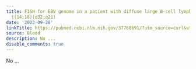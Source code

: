 ```yaml
---
title: FISH for EBV genome in a patient with diffuse large B-cell lymphoma harboring
  t(14;18)(q32;q21)
date: '2023-09-28'
linkTitle: https://pubmed.ncbi.nlm.nih.gov/37768691/?utm_source=curl&utm_medium=rss&utm_campaign=journals&utm_content=7603509&fc=None&ff=20230929180749&v=2.17.9.post6+86293ac
source: Blood
description: No ...
disable_comments: true
---
```

No ...